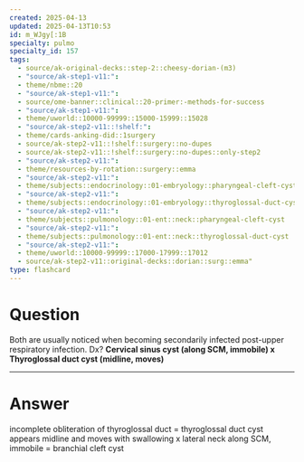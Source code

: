 ```yaml
---
created: 2025-04-13
updated: 2025-04-13T10:53
id: m_WJgy[:1B
specialty: pulmo
specialty_id: 157
tags:
  - source/ak-original-decks::step-2::cheesy-dorian-(m3)
  - "source/ak-step1-v11:": 
  - theme/nbme::20
  - "source/ak-step1-v11:": 
  - source/ome-banner::clinical::20-primer:-methods-for-success
  - "source/ak-step1-v11:": 
  - theme/uworld::10000-99999::15000-15999::15028
  - "source/ak-step2-v11::!shelf:": 
  - theme/cards-anking-did::1surgery
  - source/ak-step2-v11::!shelf::surgery::no-dupes
  - source/ak-step2-v11::!shelf::surgery::no-dupes::only-step2
  - "source/ak-step2-v11:": 
  - theme/resources-by-rotation::surgery::emma
  - "source/ak-step2-v11:": 
  - theme/subjects::endocrinology::01-embryology::pharyngeal-cleft-cyst
  - "source/ak-step2-v11:": 
  - theme/subjects::endocrinology::01-embryology::thyroglossal-duct-cyst
  - "source/ak-step2-v11:": 
  - theme/subjects::pulmonology::01-ent::neck::pharyngeal-cleft-cyst
  - "source/ak-step2-v11:": 
  - theme/subjects::pulmonology::01-ent::neck::thyroglossal-duct-cyst
  - "source/ak-step2-v11:": 
  - theme/uworld::10000-99999::17000-17999::17012
  - source/ak-step2-v11::original-decks::dorian::surg::emma"
type: flashcard
---
```


# Question
Both are usually noticed when becoming secondarily infected post-upper respiratory infection. Dx?    **Cervical sinus cyst (along SCM, immobile)  x  Thyroglossal duct cyst (midline, moves)**

---

# Answer
incomplete obliteration of thyroglossal duct = thyroglossal duct cyst appears midline and moves with swallowing   x lateral neck along SCM, immobile = branchial cleft cyst